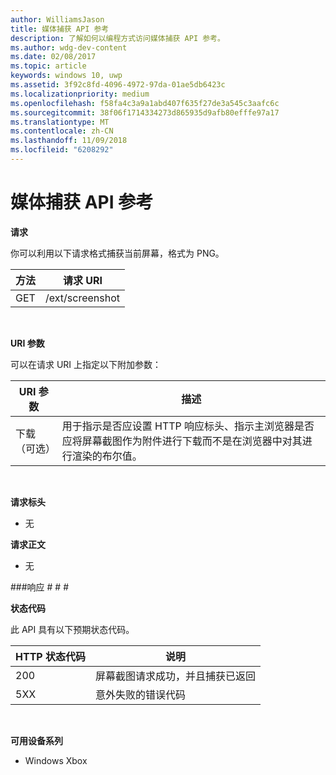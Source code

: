 ```yaml
---
author: WilliamsJason
title: 媒体捕获 API 参考
description: 了解如何以编程方式访问媒体捕获 API 参考。
ms.author: wdg-dev-content
ms.date: 02/08/2017
ms.topic: article
keywords: windows 10, uwp
ms.assetid: 3f92c8fd-4096-4972-97da-01ae5db6423c
ms.localizationpriority: medium
ms.openlocfilehash: f58fa4c3a9a1abd407f635f27de3a545c3aafc6c
ms.sourcegitcommit: 38f06f1714334273d865935d9afb80efffe97a17
ms.translationtype: MT
ms.contentlocale: zh-CN
ms.lasthandoff: 11/09/2018
ms.locfileid: "6208292"
---
```

# <a name="media-capture-api-reference"></a>媒体捕获 API 参考 #

**请求**

你可以利用以下请求格式捕获当前屏幕，格式为 PNG。

| 方法        | 请求 URI     | 
| ------------- |-----------------|
| GET           | /ext/screenshot |
<br>

**URI 参数**

可以在请求 URI 上指定以下附加参数：


| URI 参数      | 描述     | 
| ------------------ |-----------------|
| 下载（可选）| 用于指示是否应设置 HTTP 响应标头、指示主浏览器是否应将屏幕截图作为附件进行下载而不是在浏览器中对其进行渲染的布尔值。  |
<br>

**请求标头**

* 无

**请求正文**

* 无

###<a name="response"></a>响应 # # #

**状态代码**

此 API 具有以下预期状态代码。

| HTTP 状态代码   | 说明     | 
| ------------------ |-----------------|
| 200                | 屏幕截图请求成功，并且捕获已返回 |
| 5XX                | 意外失败的错误代码 |
<br>

**可用设备系列**

* Windows Xbox

